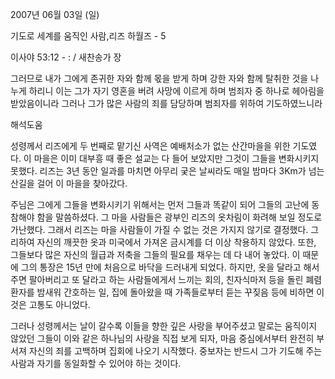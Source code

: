 2007년 06월 03일 (일)

기도로 세계를 움직인 사람,리즈 하월즈 - 5



이사야 53:12 - : / 새찬송가  장


그러므로 내가 그에게 존귀한 자와 함께 몫을 받게 하며 강한 자와 함께 탈취한 것을 나누게 하리니 이는 그가 자기 영혼을 버려 사망에 이르게 하며 범죄자 중 하나로 헤아림을 받았음이니라 그러나 그가 많은 사람의 죄를 담당하며 범죄자를 위하여 기도하였느니라

해석도움





성령께서 리즈에게 두 번째로 맡기신 사역은 예배처소가 없는 산간마을을 위한 기도였다. 이 마을은 이미 대부흥 때 좋은 설교는 다 들어 보았지만 그것이 그들을 변화시키지 못했다. 리즈는 3년 동안 일과를 마치면 아무리 궂은 날씨라도 매일 밤마다 3Km가 넘는 산길을 걸어 이 마을을 찾아갔다.

주님은 그에게 그들을 변화시키기 위해서는 먼저 그들과 똑같이 되어 그들의 고난에 동참해야 함을 말씀하셨다. 그 마을 사람들은 광부인 리즈의 옷차림이 화려해 보일 정도로 가난했다. 그래서 리즈는 마을 사람들이 가질 수 없는 것은 가지지 않기로 결정했다. 그리하여 자신의 깨끗한 옷과 미국에서 가져온 금시계를 더 이상 착용하지 않았다. 또한, 그들보다 많은 자신의 월급과 저축을 그들의 필요를 채우는 데 다 내어 놓았다. 이 때문에 그의 통장은 15년 만에 처음으로 바닥을 드러내게 되었다. 하지만, 옷을 달라고 해서 주면 팔아버리고 또 달라고 하는 사람들에게서 느끼는 회의, 친자식마저 등을 돌린 폐렴환자를 밤새워 간호하는 일, 집에 돌아왔을 때 가족들로부터 듣는 꾸짖음 등에 비하면 이것은 고통도 아니었다. 

그러나 성령께서는 날이 갈수록 이들을 향한 깊은 사랑을 부어주셨고 말로는 움직이지 않았던 그들이 이와 같은 하나님의 사랑을 직접 보게 되자, 마음 중심에서부터 완전히 부서져 자신의 죄를 고백하며 집회에 나오기 시작했다. 중보자는 반드시 그가 기도해 주는 사람과 자기를 동일화할 수 있어야 하는 것이다.
